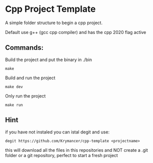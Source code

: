 # Cpp Project Template
A simple folder structure to begin a cpp project.

Default use g++ (gcc cpp compiler) and has the cpp 2020 flag active

## Commands:

Build the project and put the binary in ./bin

    make

Build and run the project

    make dev

Only run the project 

    make run

## Hint
if you have not instaled you can istal degit and use:
    
    degit https://github.com/Krymancer/cpp-template <projectname>

this will download all the files in this repositories and NOT create a .git folder or a git repository, perfect to start a fresh project